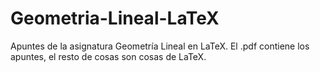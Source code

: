 # Geometria-Lineal-LaTeX
Apuntes de la asignatura Geometría Lineal en LaTeX.
El .pdf contiene los apuntes, el resto de cosas son cosas de LaTeX.

